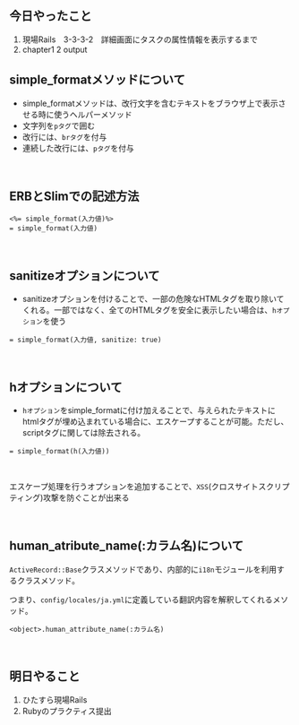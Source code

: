 ## 今日やったこと

1. 現場Rails　3-3-3-2　詳細画面にタスクの属性情報を表示するまで
  1. chapter1 2 output

## simple_formatメソッドについて

- simple_formatメソッドは、改行文字を含むテキストをブラウザ上で表示させる時に使うヘルパーメソッド
 - 文字列を`pタグ`で囲む
 - 改行には、`brタグ`を付与
 - 連続した改行には、`pタグ`を付与

<br>

## ERBとSlimでの記述方法　

```
<%= simple_format(入力値)%>
= simple_format(入力値)
```

<br>

## sanitizeオプションについて

- sanitizeオプションを付けることで、一部の危険なHTMLタグを取り除いてくれる。一部ではなく、全てのHTMLタグを安全に表示したい場合は、`hオプション`を使う

```
= simple_format(入力値, sanitize: true)
```

<br>

## hオプションについて

- `hオプション`をsimple_formatに付け加えることで、与えられたテキストにhtmlタグが埋め込まれている場合に、エスケープすることが可能。ただし、scriptタグに関しては除去される。

```
= simple_format(h(入力値))
```

<br>

エスケープ処理を行うオプションを追加することで、`XSS`(クロスサイトスクリプティング)攻撃を防ぐことが出来る

<br>

## human_atribute_name(:カラム名)について

`ActiveRecord::Base`クラスメソッドであり、内部的に`i18n`モジュールを利用するクラスメソッド。

つまり、`config/locales/ja.yml`に定義している翻訳内容を解釈してくれるメソッド。

```
<object>.human_attribute_name(:カラム名)
```

<br>

## 明日やること

1. ひたすら現場Rails
2. Rubyのプラクティス提出